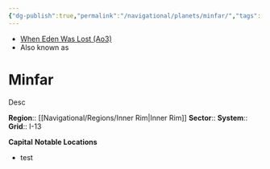 ```yaml
---
{"dg-publish":true,"permalink":"/navigational/planets/minfar/","tags":["map","planet","innerrim","retraining","unfinished"],"noteIcon":"saber1"}
---
```


- [When Eden Was Lost (Ao3)](https://archiveofourown.org/works/19334440)
- Also known as 
# Minfar
Desc

**Region**::  [[Navigational/Regions/Inner Rim\|Inner Rim]]
**Sector**::
**System**::
**Grid**::  I-13

**Capital**
**Notable Locations**
- test

